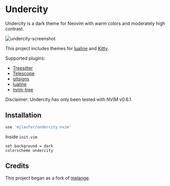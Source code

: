 # Undercity

Undercity is a dark theme for Neovim with warm colors and moderately high contrast.

![undercity-screenshot](https://user-images.githubusercontent.com/24204252/152629736-6ba480e2-a2b0-4204-a1d6-92ceaa6d92eb.png)

This project includes themes for [lualine](https://github.com/nvim-lualine/lualine.nvim) and [Kitty](https://sw.kovidgoyal.net/kitty/).

Supported plugins:

-   [Treesitter](https://github.com/nvim-treesitter/nvim-treesitter)
-   [Telescope](https://github.com/nvim-telescope/telescope.nvim)
-   [gitsigns](https://github.com/lewis6991/gitsigns.nvim)
-   [lualine](https://github.com/nvim-lualine/lualine.nvim)
-   [nvim-tree](https://github.com/kyazdani42/nvim-tree.lua)

Disclaimer: Undercity has only been tested with NVIM v0.6.1.

## Installation

```lua
use 'mjlaufer/undercity.nvim'
```

Inside `init.vim`

```vim
set background = dark
colorscheme undercity
```

## Credits

This project began as a fork of [melange](https://github.com/savq/melange).
